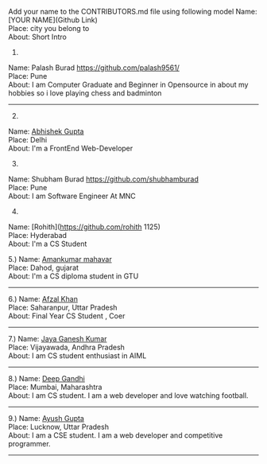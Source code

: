 Add your name to the CONTRIBUTORS.md file using following model
Name: [YOUR NAME](Github Link)<br>
Place: city you belong to<br>
About: Short Intro<br>


1)
Name: Palash Burad https://github.com/palash9561/<br>
Place: Pune<br>
About: I am Computer Graduate and Beginner in Opensource in
       about my hobbies so i love playing chess and badminton<br>

<hr>

2)
Name: [Abhishek Gupta](https://github.com/Im-Abhi)<br>
Place: Delhi<br>
About: I'm a FrontEnd Web-Developer<br>

3)
Name: Shubham Burad https://github.com/shubhamburad<br>
Place: Pune<br>
About: I am Software Engineer At MNC <br>


4)
Name: [Rohith](https://github.com/rohith 1125)<br>
Place: Hyderabad<br>
About: I'm a CS Student<br>       

5.)
Name: [Amankumar mahavar](https://github.com/amankumarmahavar)<br>
Place: Dahod, gujarat<br>
About: I'm a CS diploma student in GTU
<hr>

6.)
Name: [Afzal Khan](https://github.com/afzall-khan)<br>
Place: Saharanpur, Uttar Pradesh<br>
About: Final Year CS Student , Coer
<hr>

7.)
Name: [Jaya Ganesh Kumar](https://github.com/jayaganeshkumar)<br>
Place: Vijayawada, Andhra Pradesh<br>
About: I am CS student enthusiast in AIML
<hr>

8.)
Name: [Deep Gandhi](https://github.com/deepg7)<br>
Place: Mumbai, Maharashtra<br>
About: I am CS student. I am a web developer and love watching football.
<hr>

9.)
Name: [Ayush Gupta](https://github.com/AyushGupta2002)<br>
Place: Lucknow, Uttar Pradesh</br>
About: I am a CSE student. I am a web developer and competitive programmer.
<hr>
